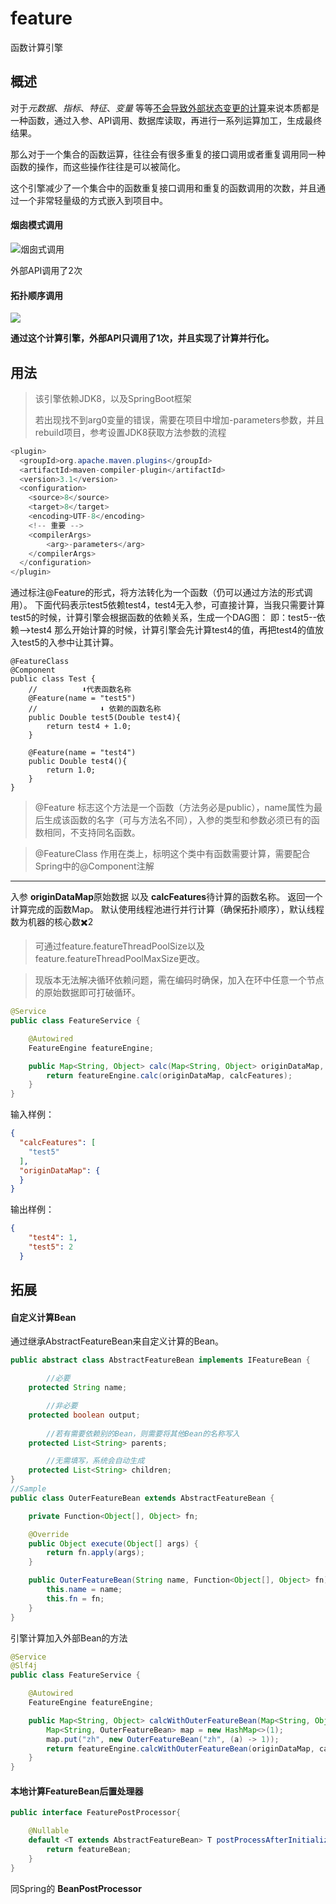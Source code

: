# feature
函数计算引擎

## 概述

对于*元数据*、*指标*、*特征*、*变量* 等等<u>不会导致外部状态变更的计算</u>来说本质都是一种函数，通过入参、API调用、数据库读取，再进行一系列运算加工，生成最终结果。

那么对于一个集合的函数运算，往往会有很多重复的接口调用或者重复调用同一种函数的操作，而这些操作往往是可以被简化。

这个引擎减少了一个集合中的函数重复接口调用和重复的函数调用的次数，并且通过一个非常轻量级的方式嵌入到项目中。

#### 烟囱模式调用
![烟囱式调用](https://tva1.sinaimg.cn/large/007S8ZIlly1gdww13ipajj30fg07naa9.jpg)

外部API调用了2次
#### 拓扑顺序调用
![](https://tva1.sinaimg.cn/large/007S8ZIlly1gdww0zxudlj30ie096glx.jpg)

**通过这个计算引擎，外部API只调用了1次，并且实现了计算并行化。**

## 用法

>该引擎依赖JDK8，以及SpringBoot框架
>
> 若出现找不到arg0变量的错误，需要在项目中增加-parameters参数，并且rebuild项目，参考设置JDK8获取方法参数的流程

```Java
<plugin>
  <groupId>org.apache.maven.plugins</groupId>
  <artifactId>maven-compiler-plugin</artifactId>
  <version>3.1</version>
  <configuration>
    <source>8</source>
    <target>8</target>
    <encoding>UTF-8</encoding>
    <!-- 重要 -->
    <compilerArgs>
    	<arg>-parameters</arg>
    </compilerArgs>
  </configuration>
</plugin>
```

通过标注@Feature的形式，将方法转化为一个函数（仍可以通过方法的形式调用）。
下面代码表示test5依赖test4，test4无入参，可直接计算，当我只需要计算test5的时候，计算引擎会根据函数的依赖关系，生成一个DAG图：
即：test5--依赖-->test4 
那么开始计算的时候，计算引擎会先计算test4的值，再把test4的值放入test5的入参中让其计算。
```
@FeatureClass
@Component
public class Test {
    //   		⬇️代表函数名称
    @Feature(name = "test5")
    //				⬇️ 依赖的函数名称
    public Double test5(Double test4){
        return test4 + 1.0;
    }
    
    @Feature(name = "test4")
    public Double test4(){
        return 1.0;
    }
}
```
> @Feature
> 标志这个方法是一个函数（方法务必是public），name属性为最后生成该函数的名字（可与方法名不同），入参的类型和参数必须已有的函数相同，不支持同名函数。

> @FeatureClass
> 作用在类上，标明这个类中有函数需要计算，需要配合Spring中的@Component注解

---

入参 **originDataMap**原始数据 以及 **calcFeatures**待计算的函数名称。
返回一个计算完成的函数Map。
默认使用线程池进行并行计算（确保拓扑顺序），默认线程数为机器的核心数✖️2

>可通过feature.featureThreadPoolSize以及feature.featureThreadPoolMaxSize更改。

> 现版本无法解决循环依赖问题，需在编码时确保，加入在环中任意一个节点的原始数据即可打破循环。

```Java
@Service
public class FeatureService {

    @Autowired
    FeatureEngine featureEngine;

    public Map<String, Object> calc(Map<String, Object> originDataMap, Set<String> calcFeatures){
        return featureEngine.calc(originDataMap, calcFeatures);
    }
}
```
输入样例：
```json
{
  "calcFeatures": [
    "test5"
  ],
  "originDataMap": {
  }
}
```
输出样例：
```json
{
    "test4": 1,
    "test5": 2
  }
```
## 拓展

#### 自定义计算Bean

通过继承AbstractFeatureBean来自定义计算的Bean。
```Java
public abstract class AbstractFeatureBean implements IFeatureBean {

		//必要
    protected String name;

		//非必要
    protected boolean output;
		
		//若有需要依赖别的Bean，则需要将其他Bean的名称写入
    protected List<String> parents;

		//无需填写，系统会自动生成
    protected List<String> children;
}
//Sample
public class OuterFeatureBean extends AbstractFeatureBean {

    private Function<Object[], Object> fn;

    @Override
    public Object execute(Object[] args) {
        return fn.apply(args);
    }

    public OuterFeatureBean(String name, Function<Object[], Object> fn){
        this.name = name;
        this.fn = fn;
    }
}
```
引擎计算加入外部Bean的方法
```Java
@Service
@Slf4j
public class FeatureService {

    @Autowired
    FeatureEngine featureEngine;

    public Map<String, Object> calcWithOuterFeatureBean(Map<String, Object> originDataMap, Set<String> calcFeatures){
        Map<String, OuterFeatureBean> map = new HashMap<>(1);
        map.put("zh", new OuterFeatureBean("zh", (a) -> 1));
        return featureEngine.calcWithOuterFeatureBean(originDataMap, calcFeatures, map);
    }
}
```

#### 本地计算FeatureBean后置处理器

```Java
public interface FeaturePostProcessor{

    @Nullable
    default <T extends AbstractFeatureBean> T postProcessAfterInitializationFeature(T featureBean, String featureBeanName) throws BeansException {
        return featureBean;
    }
}
```
同Spring的 **BeanPostProcessor**


